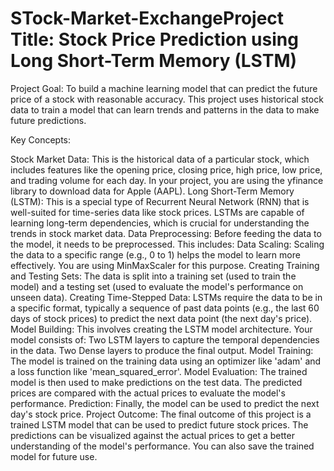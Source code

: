 # STock-Market-ExchangeProject Title: Stock Price Prediction using Long Short-Term Memory (LSTM)
Project Goal: To build a machine learning model that can predict the future price of a stock with reasonable accuracy. This project uses historical stock data to train a model that can learn trends and patterns in the data to make future predictions.

Key Concepts:

Stock Market Data: This is the historical data of a particular stock, which includes features like the opening price, closing price, high price, low price, and trading volume for each day. In your project, you are using the yfinance library to download data for Apple (AAPL).
Long Short-Term Memory (LSTM): This is a special type of Recurrent Neural Network (RNN) that is well-suited for time-series data like stock prices. LSTMs are capable of learning long-term dependencies, which is crucial for understanding the trends in stock market data.
Data Preprocessing: Before feeding the data to the model, it needs to be preprocessed. This includes:
Data Scaling: Scaling the data to a specific range (e.g., 0 to 1) helps the model to learn more effectively. You are using MinMaxScaler for this purpose.
Creating Training and Testing Sets: The data is split into a training set (used to train the model) and a testing set (used to evaluate the model's performance on unseen data).
Creating Time-Stepped Data: LSTMs require the data to be in a specific format, typically a sequence of past data points (e.g., the last 60 days of stock prices) to predict the next data point (the next day's price).
Model Building: This involves creating the LSTM model architecture. Your model consists of:
Two LSTM layers to capture the temporal dependencies in the data.
Two Dense layers to produce the final output.
Model Training: The model is trained on the training data using an optimizer like 'adam' and a loss function like 'mean_squared_error'.
Model Evaluation: The trained model is then used to make predictions on the test data. The predicted prices are compared with the actual prices to evaluate the model's performance.
Prediction: Finally, the model can be used to predict the next day's stock price.
Project Outcome: The final outcome of this project is a trained LSTM model that can be used to predict future stock prices. The predictions can be visualized against the actual prices to get a better understanding of the model's performance. You can also save the trained model for future use.

